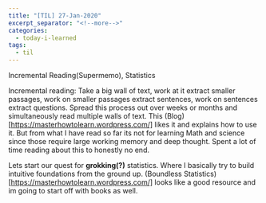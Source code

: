 ```yaml
---
title: "[TIL] 27-Jan-2020"
excerpt_separator: "<!--more-->"
categories:
  - today-i-learned
tags:
  - til 
---
```

Incremental Reading(Supermemo), Statistics
<!--more-->

Incremental reading: Take a big wall of text, work at it extract smaller passages, work on smaller passages extract sentences, work on sentences extract questions. Spread this process out over weeks or months and simultaneously read multiple walls of text. This (Blog)[https://masterhowtolearn.wordpress.com/] likes it and explains how to use it. But from what I have read so far its not for learning Math and science since those require large working memory and deep thought. Spent a lot of time reading about this to honestly no end.

Lets start our quest for **grokking(?)** statistics. Where I basically try to build intuitive foundations from the ground up. (Boundless Statistics)[https://masterhowtolearn.wordpress.com/] looks like a good resource and im going to start off with books as well.
